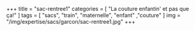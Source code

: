 +++
title = "sac-rentree1"
categories = [ "La couture enfantin' et pas que ça!" ]
tags = [ "sacs", "train", "maternelle", "enfant" ,"couture" ]
img = "/img/expertise/sacs/garcon/sac-rentree1.jpg"
+++